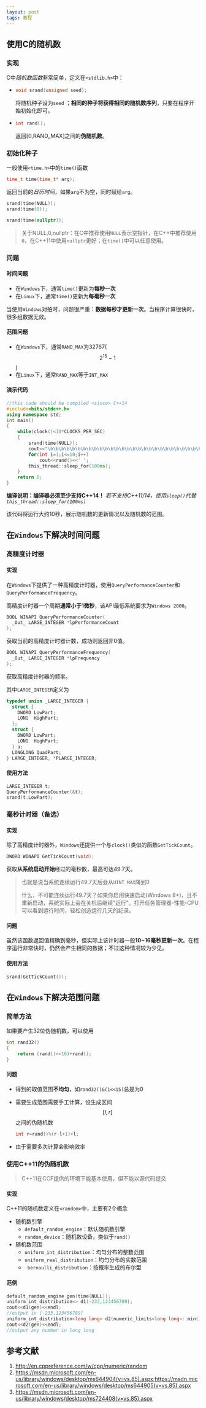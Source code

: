 ```yaml
---
layout: post
tags: 教程
---
```


## 使用C的随机数

### 实现

C中*随机数函数*非常简单，定义在`<stdlib.h>`中：

- ```c
  void srand(unsigned seed);
  ```

  将随机种子设为`seed` ；**相同的种子将获得相同的随机数序列**，只要在程序开始初始化即可。

- ```c
  int rand();
  ```

  返回[0,RAND_MAX]之间的**伪随机数**。

### 初始化种子

一般使用`<time.h>`中的`time()`函数

```c
time_t time(time_t* arg);
```

返回当前的*日历时间*，如果`arg`不为空，同时赋给`arg`。

```c
srand(time(NULL));
srand(time(0));
```

```cpp
srand(time(nullptr));
```

> 关于NULL,0,nullptr：在C中推荐使用`NULL`表示空指针，在C++中推荐使用`0`，在C++11中使用`nullptr`更好；在`time()`中可以任意使用。

### 问题

#### 时间问题

- 在`Windows`下，通常`time()`更新为**每秒一次**
- 在`Linux`下，通常`time()`更新为**每毫秒一次**

当使用`Windows`对拍时，问题很严重：**数据每秒才更新一次**。当程序计算很快时，很多组数据无效。

#### 范围问题

- 在`Windows`下，通常`RAND_MAX`为32767($$2^{15}-1$$)
- 在`Linux`下，通常`RAND_MAX`等于`INT_MAX`

#### 演示代码

```cpp
//this code should be compiled <since> C++14
#include<bits/stdc++.h>
using namespace std;
int main()
{
	while(clock()<10*CLOCKS_PER_SEC)
	{
		srand(time(NULL));
		cout<<"\b\b\b\b\b\b\b\b\b\b\b\b\b\b\b\b\b\b\b\b\b\b\b\b\b\b\b\b\b\b\b\b\b\b\b\b\b\b\b\b\b\b\b\b\b\b\b\b\b\b\b\b\b\b\b\b\b\b\b\b                                                            \b\b\b\b\b\b\b\b\b\b\b\b\b\b\b\b\b\b\b\b\b\b\b\b\b\b\b\b\b\b\b\b\b\b\b\b\b\b\b\b\b\b\b\b\b\b\b\b\b\b\b\b\b\b\b\b\b\b\b\b";
		for(int i=1;i<=10;i++)
			cout<<rand()<<' ';
		this_thread::sleep_for(100ms);
	}
	return 0;
}
```

**编译说明：编译器必须至少支持C++14！** *若不支持C++11/14，使用`sleep()`代替`this_thread::sleep_for(100ms)`*

该代码将运行大约10秒，展示随机数的更新情况以及随机数的范围。

## 在`Windows`下解决时间问题

### 高精度计时器

#### 实现

在`Windows`下提供了一种高精度计时器，使用`QueryPerformanceCounter`和`QueryPerformanceFrequency`。

高精度计时器一个周期**通常小于1微秒**，该API最低系统要求为`Windows 2000`。

```cpp
BOOL WINAPI QueryPerformanceCounter(
  _Out_ LARGE_INTEGER *lpPerformanceCount
);
```

获取当前的高精度计时器计数，成功则返回非0值。

```cpp
BOOL WINAPI QueryPerformanceFrequency(
  _Out_ LARGE_INTEGER *lpFrequency
);
```

获取高精度计时器的频率。

其中`LARGE_INTEGER`定义为

```c
typedef union _LARGE_INTEGER {
  struct {
    DWORD LowPart;
    LONG  HighPart;
  };
  struct {
    DWORD LowPart;
    LONG  HighPart;
  } u;
  LONGLONG QuadPart;
} LARGE_INTEGER, *PLARGE_INTEGER;
```

#### 使用方法

```c
LARGE_INTEGER t;
QueryPerformanceCounter(&t);
srand(t.LowPart);
```

### 毫秒计时器（备选）

#### 实现

除了高精度计时器外，`Windows`还提供一个与`clock()`类似的函数`GetTickCount`。

```c
DWORD WINAPI GetTickCount(void);
```

获取**从系统启动开始**经过的毫秒数，最高可达49.7天。

> 也就是说当系统连续运行49.7天后会从`UINT_MAX`降到0
>
> 什么，不可能连续运行49.7天？如果你启用快速启动(Windows 8+)，且不重新启动，系统实际上会在关机后继续"运行"。打开任务管理器-性能-CPU可以看到运行时间，轻松创造运行几天的纪录。

#### 问题

虽然该函数返回值精确到毫秒，但实际上该计时器一般**10~16毫秒更新一次**。在程序运行非常快时，仍然会产生相同的数据；不过这种情况较为少见。

#### 使用方法

```c
srand(GetTickCount());
```

## 在`Windows`下解决范围问题

### 简单方法

如果要产生32位伪随机数，可以使用

```c
int rand32()
{
	return (rand()<<16)+rand();
}
```

#### 问题

- 得到的取值范围**不均匀**，如`rand32()&(1<<15)`总是为0

- 需要生成范围需要手工计算，设生成区间$$[l,r]$$之间的伪随机数

  ```c
  int r=rand()%(r-l+1)+l;
  ```

- 由于需要多次计算会影响效率

### 使用C++11的伪随机数

> C++11在CCF提供的环境下能基本使用，但不能以源代码提交

#### 实现

C++11的随机数定义在`<random>`中，主要有2个概念

- 随机数引擎
  - `default_random_engine`：默认随机数引擎
  - `random_device`：随机数设备，类似于`rand()`
- 随机数范围
  - `uniform_int_distribution`：均匀分布的整数范围
  - `uniform_real_distribution`：均匀分布的实数范围
  - ` bernoulli_distribution`：按概率生成的布尔型

#### 范例

```cpp
default_random_engine gen(time(NULL));
uniform_int_distribution<> d1(-233,123456789);
cout<<d1(gen)<<endl;
//output in [-233,123456789]
uniform_int_distribution<long long> d2(numeric_limits<long long>::min(),numeric_limits<long long>::max());
cout<<d2(gen)<<endl;
//output any number in long long
```

## 参考文献

1. <http://en.cppreference.com/w/cpp/numeric/random>
2. <https://msdn.microsoft.com/en-us/library/windows/desktop/ms644904(v=vs.85).aspx>;<https://msdn.microsoft.com/en-us/library/windows/desktop/ms644905(v=vs.85).aspx>
3. <https://msdn.microsoft.com/en-us/library/windows/desktop/ms724408(v=vs.85).aspx>